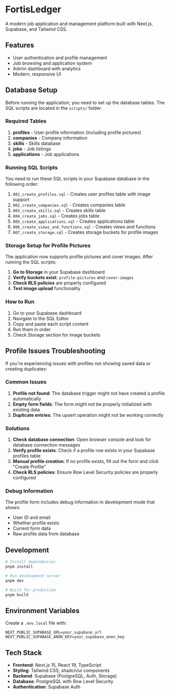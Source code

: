 # FortisLedger

A modern job application and management platform built with Next.js, Supabase, and Tailwind CSS.

## Features

- User authentication and profile management
- Job browsing and application system
- Admin dashboard with analytics
- Modern, responsive UI

## Database Setup

Before running the application, you need to set up the database tables. The SQL scripts are located in the `scripts/` folder.

### Required Tables

1. **profiles** - User profile information (including profile pictures)
2. **companies** - Company information
3. **skills** - Skills database
4. **jobs** - Job listings
5. **applications** - Job applications

### Running SQL Scripts

You need to run these SQL scripts in your Supabase database in the following order:

1. `001_create_profiles.sql` - Creates user profiles table with image support
2. `002_create_companies.sql` - Creates companies table
3. `003_create_skills.sql` - Creates skills table
4. `004_create_jobs.sql` - Creates jobs table
5. `005_create_applications.sql` - Creates applications table
6. `006_create_views_and_functions.sql` - Creates views and functions
7. `007_create_storage.sql` - Creates storage buckets for profile images

### Storage Setup for Profile Pictures

The application now supports profile pictures and cover images. After running the SQL scripts:

1. **Go to Storage** in your Supabase dashboard
2. **Verify buckets exist**: `profile-pictures` and `cover-images`
3. **Check RLS policies** are properly configured
4. **Test image upload** functionality

### How to Run

1. Go to your Supabase dashboard
2. Navigate to the SQL Editor
3. Copy and paste each script content
4. Run them in order
5. Check Storage section for image buckets

## Profile Issues Troubleshooting

If you're experiencing issues with profiles not showing saved data or creating duplicates:

### Common Issues

1. **Profile not found**: The database trigger might not have created a profile automatically
2. **Empty form fields**: The form might not be properly initialized with existing data
3. **Duplicate entries**: The upsert operation might not be working correctly

### Solutions

1. **Check database connection**: Open browser console and look for database connection messages
2. **Verify profile exists**: Check if a profile row exists in your Supabase profiles table
3. **Manual profile creation**: If no profile exists, fill out the form and click "Create Profile"
4. **Check RLS policies**: Ensure Row Level Security policies are properly configured

### Debug Information

The profile form includes debug information in development mode that shows:
- User ID and email
- Whether profile exists
- Current form data
- Raw profile data from database

## Development

```bash
# Install dependencies
pnpm install

# Run development server
pnpm dev

# Build for production
pnpm build
```

## Environment Variables

Create a `.env.local` file with:

```env
NEXT_PUBLIC_SUPABASE_URL=your_supabase_url
NEXT_PUBLIC_SUPABASE_ANON_KEY=your_supabase_anon_key
```

## Tech Stack

- **Frontend**: Next.js 15, React 19, TypeScript
- **Styling**: Tailwind CSS, shadcn/ui components
- **Backend**: Supabase (PostgreSQL, Auth, Storage)
- **Database**: PostgreSQL with Row Level Security
- **Authentication**: Supabase Auth
